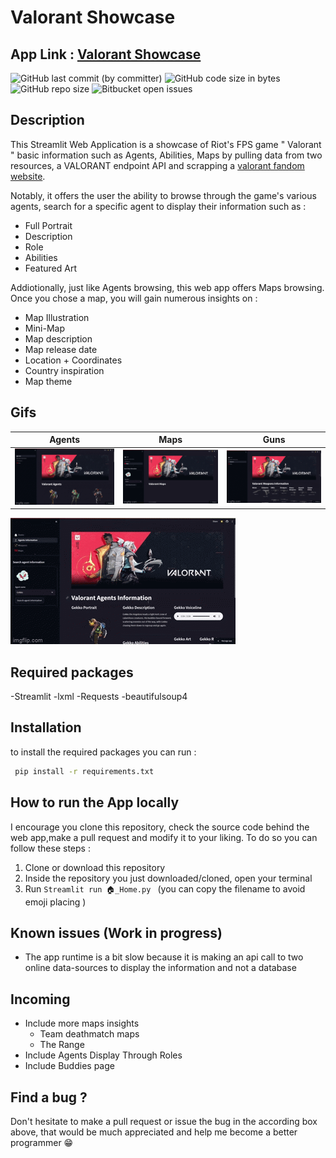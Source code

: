 # Valorant Showcase 
## App Link : [Valorant Showcase](https://valorant-showcase.streamlit.app/)
![GitHub last commit (by committer)](https://img.shields.io/github/last-commit/VinDazy/Valorant_Showcase)
![GitHub code size in bytes](https://img.shields.io/github/languages/code-size/VinDazy/Valorant_Showcase)
![GitHub repo size](https://img.shields.io/github/repo-size/VinDazy/Valorant_Showcase)
![Bitbucket open issues](https://img.shields.io/bitbucket/issues/VinDazy/Valorant_Showcase)

## Description
This Streamlit Web Application is a showcase of Riot's FPS game " Valorant " basic information such as Agents, Abilities, Maps by pulling data from two resources, a VALORANT endpoint API and scrapping a [valorant fandom website](https://valorant.fandom.com/wiki/VALORANT_Wiki).

Notably, it offers the user the ability to browse through the game's various agents, search for a specific agent to display their information such as : 
- Full Portrait 
- Description
- Role
- Abilities
- Featured Art 

Addiotionally, just like Agents browsing, this web app offers Maps browsing. Once you chose a map, you will gain numerous insights on : 
- Map Illustration 
- Mini-Map 
- Map description
- Map release date
- Location + Coordinates
- Country inspiration 
- Map theme 
## Gifs 

Agents          |  Maps | Guns
:-------------------------:|:-------------------------:|:-------------------------:
![hello world](media/agents.gif) | ![screen-gif](media/map.gif) | ![screen-gif](media/guns.gif)
![screen-gif](media/specific_agent.gif)
## Required packages
-Streamlit 
-lxml
-Requests
-beautifulsoup4

## Installation
to install the required packages you can run :

```bash
 pip install -r requirements.txt

```

## How to run the App locally
I encourage you clone this repository, check the source code behind the web app,make a pull request and modify it to your liking. To do so you can follow these steps :
1. Clone or download this repository  
2. Inside the repository you just downloaded/cloned, open your terminal 
3. Run `Streamlit run 🏠_Home.py ` (you can copy the filename to avoid emoji placing )

## Known issues (Work in progress)
- The app runtime is a bit slow because it is making an api call to  two online data-sources to display the information and not a database

## Incoming 
- Include more maps insights
    - Team deathmatch maps
    - The Range
- Include Agents Display Through Roles
- Include Buddies page
## Find a bug ?
Don't hesitate to make a pull request or issue the bug in the according box above, that would be much appreciated and help me become a better programmer 😁





